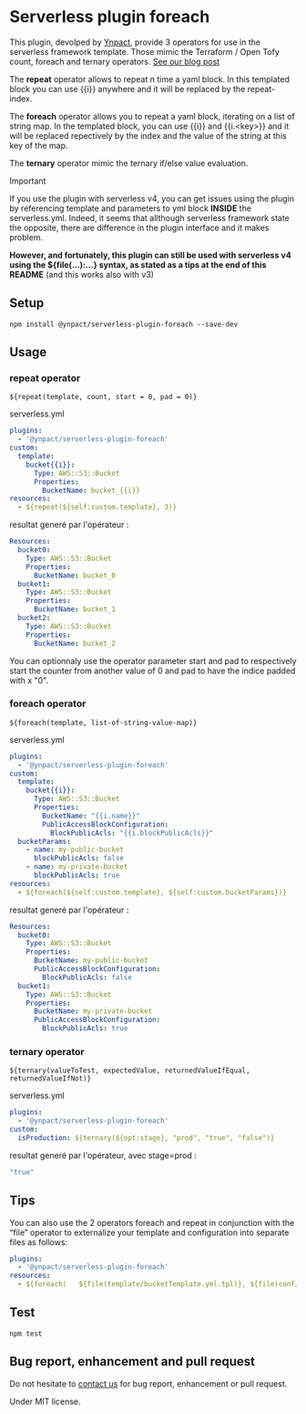 # Serverless plugin foreach
This plugin, devolped by [Ynpact](https://www.ynpact.com), provide 3 operators for use in the serverless framework template. Those mimic the Terraform / Open Tofy count, foreach and ternary operators. [See our blog post](https://www.ynpact.com/serverless-plugin-en/)

The **repeat** operator allows to repeat n time a yaml block. In this templated block you can use {{i}} anywhere and it will be replaced by the repeat-index.

The **foreach** operator allows you to repeat a yaml block, iterating on a list of string map. In the templated block, you can use {{i}} and {{i.\<key\>}} and it will be replaced repectively by the index and the value of the string at this key of the map.

The **ternary** operator mimic the ternary if/else value evaluation.

> [!IMPORTANT]  
> If you use the plugin with serverless v4, you can get issues using the plugin by referencing template and parameters to yml block **INSIDE** the serverless.yml.
> Indeed, it seems that allthough serverless framework state the opposite, there are difference in the plugin interface and it makes problem.
> 
> **However, and fortunately, this plugin can still be used with serverless v4 using the ${file(...):...} syntax, as stated as a tips at the end of this README** (and this works also with v3)


## Setup
```npm install @ynpact/serverless-plugin-foreach --save-dev```

## Usage

### repeat operator
```${repeat(template, count, start = 0, pad = 0)}```

serverless.yml
```yaml
plugins:
  - '@ynpact/serverless-plugin-foreach'
custom:
  template:
    bucket{{i}}:
      Type: AWS::S3::Bucket
      Properties:
        BucketName: bucket_{{i}}
resources:
  - ${repeat(${self:custom.template}, 3)}
```
resultat generé par l'opérateur :
```yaml
Resources:
  bucket0:
    Type: AWS::S3::Bucket
    Properties:
      BucketName: bucket_0
  bucket1:
    Type: AWS::S3::Bucket
    Properties:
      BucketName: bucket_1
  bucket2:
    Type: AWS::S3::Bucket
    Properties:
      BucketName: bucket_2
```
You can optionnaly use the operator parameter start and pad to respectively start the counter from another value of 0 and pad to have the indice padded with x "0".
### foreach operator
```${foreach(template, list-of-string-value-map)}```

serverless.yml
```yaml
plugins:
  - '@ynpact/serverless-plugin-foreach'
custom:
  template:
    bucket{{i}}:
      Type: AWS::S3::Bucket
      Properties:
        BucketName: "{{i.name}}"
        PublicAccessBlockConfiguration:
          BlockPublicAcls: "{{i.blockPublicAcls}}"
  bucketParams:
    - name: my-public-bucket
      blockPublicAcls: false
    - name: my-private-bucket
      blockPublicAcls: true
resources:
  - ${foreach(${self:custom.template}, ${self:custom.bucketParams})}
```
resultat generé par l'opérateur :
```yaml
Resources:
  bucket0:
    Type: AWS::S3::Bucket
    Properties:
      BucketName: my-public-bucket
      PublicAccessBlockConfiguration:
        BlockPublicAcls: false
  bucket1:
    Type: AWS::S3::Bucket
    Properties:
      BucketName: my-private-bucket
      PublicAccessBlockConfiguration:
        BlockPublicAcls: true
```
### ternary operator
```${ternary(valueToTest, expectedValue, returnedValueIfEqual, returnedValueIfNot)}```

serverless.yml
```yaml
plugins:
  - '@ynpact/serverless-plugin-foreach'
custom:
  isProduction: ${ternary(${opt:stage}, "prod", "true", "false")}
```
resultat generé par l'opérateur, avec stage=prod :
```yaml
"true"
```
## Tips
You can also use the 2 operators foreach and repeat in conjunction with the “file” operator to externalize your template and configuration into separate files as follows:
```yaml
plugins:
  - '@ynpact/serverless-plugin-foreach'
resources:
  - ${foreach(   ${file(template/bucketTemplate.yml.tpl)}, ${file(conf/${opt:stage}.yml):buketsParams}   )}
```
## Test
```npm test```
## Bug report, enhancement and pull request
Do not hesitate to [contact us](mailto:contact@ynpact.com) for bug report, enhancement or pull request.

Under MIT license.

